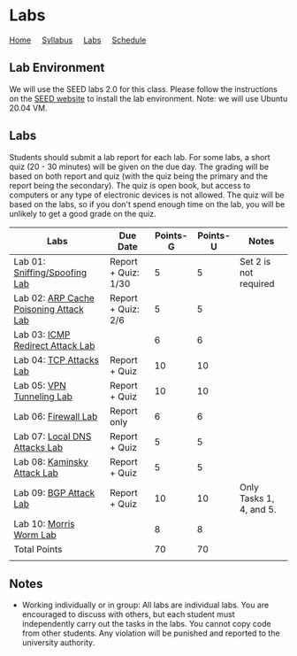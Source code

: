# Labs

[Home](./index.md) &nbsp;&nbsp;&nbsp; [Syllabus](./syllabus.md)  &nbsp;&nbsp;&nbsp; [Labs](./labs.md) &nbsp;&nbsp;&nbsp; [Schedule](./schedule.md)

## Lab Environment

We will use the SEED labs 2.0 for this class. Please follow the instructions
on the [SEED website](https://seedsecuritylabs.org/labsetup.html) to install
the lab environment. Note: we will use Ubuntu 20.04 VM.

## Labs

Students should submit a lab report for each lab. 
For some labs, a short quiz (20 - 30 minutes) will be given on the due day. 
The grading will be based on both report and quiz (with
the quiz being the primary and the report being the secondary). 
The quiz is open book, but access to computers or any type of 
electronic devices is not allowed. The quiz will be based on the labs, 
so if you don't spend enough time on the lab, you will be unlikely 
to get a good grade on the quiz.


| Labs   | Due Date | Points-G | Points-U | Notes |
| ---    | ---      | ---      | ---      | ---   |
| Lab 01: [Sniffing/Spoofing Lab](https://seedsecuritylabs.org/Labs_20.04/Networking/Sniffing_Spoofing/) | Report + Quiz: 1/30 | 5 | 5 | Set 2 is not required
| Lab 02: [ARP Cache Poisoning Attack Lab](https://seedsecuritylabs.org/Labs_20.04/Networking/ARP_Attack) | Report + Quiz: 2/6 | 5 | 5 |
| Lab 03: [ICMP Redirect Attack Lab](https://seedsecuritylabs.org/Labs_20.04/Networking/ICMP_Redirect/) |  | 6 | 6 |
| Lab 04: [TCP Attacks Lab](https://seedsecuritylabs.org/Labs_20.04/Networking/TCP_Attacks/) | Report + Quiz | 10 | 10 |
| Lab 05: [VPN Tunneling Lab](https://seedsecuritylabs.org/Labs_20.04/Networking/VPN_Tunnel/) | Report + Quiz | 10 | 10 | 
| Lab 06: [Firewall Lab](https://seedsecuritylabs.org/Labs_20.04/Networking/Firewall/) | Report only | 6 | 6 |
| Lab 07: [Local DNS Attacks Lab](https://seedsecuritylabs.org/Labs_20.04/Networking/DNS/DNS_Local/)  | Report + Quiz | 5 | 5 | 
| Lab 08: [Kaminsky Attack Lab](https://seedsecuritylabs.org/Labs_20.04/Networking/DNS/DNS_Remote/) | Report + Quiz | 5 | 5 | 
| Lab 09: [BGP Attack Lab](https://seedsecuritylabs.org/Labs_20.04/Networking/BGP/BGP_Exploration_Attack/) | Report + Quiz | 10 | 10  | Only Tasks 1, 4, and 5.
| Lab 10: [Morris Worm Lab](https://seedsecuritylabs.org/Labs_20.04/Networking/Morris_Worm/) | | 8 | 8 |
| Total Points |   | 70 | 70  | 
|  |   |||

## Notes

 - Working individually or in group: All labs are individual labs. You are 
   encouraged to discuss with others, but each student must independently
   carry out the tasks in the labs. You cannot copy code from other students.
   Any violation will be punished and reported to the university authority.

